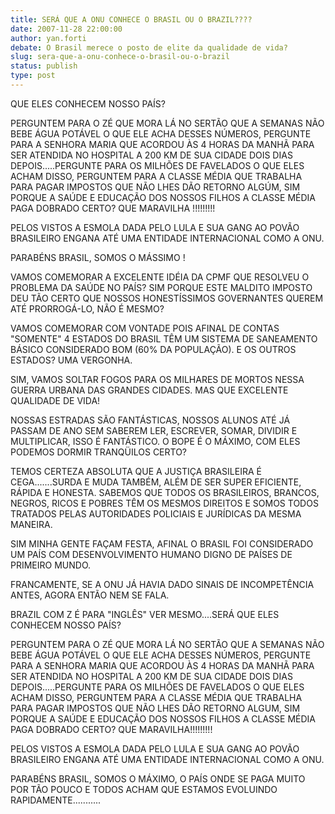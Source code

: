 ```yaml
---
title: SERÁ QUE A ONU CONHECE O BRASIL OU O BRAZIL????
date: 2007-11-28 22:00:00
author: yan.forti
debate: O Brasil merece o posto de elite da qualidade de vida?
slug: sera-que-a-onu-conhece-o-brasil-ou-o-brazil
status: publish 
type: post
---
```


QUE ELES CONHECEM NOSSO PAÍS?  

PERGUNTEM PARA O ZÉ QUE MORA LÁ NO SERTÃO QUE A SEMANAS NÃO BEBE ÁGUA POTÁVEL O QUE ELE ACHA DESSES NÚMEROS, PERGUNTE PARA A SENHORA MARIA QUE ACORDOU ÀS 4 HORAS DA MANHÃ PARA SER ATENDIDA NO HOSPITAL A 200 KM DE SUA CIDADE DOIS DIAS DEPOIS.....PERGUNTE PARA OS MILHÕES DE FAVELADOS O QUE ELES ACHAM DISSO, PERGUNTEM PARA A CLASSE MÉDIA QUE TRABALHA PARA PAGAR IMPOSTOS QUE NÃO LHES DÃO RETORNO ALGÚM, SIM PORQUE A SAÚDE E EDUCAÇÃO DOS NOSSOS FILHOS A CLASSE MÉDIA PAGA DOBRADO CERTO? QUE MARAVILHA !!!!!!!!!   

PELOS VISTOS A ESMOLA DADA PELO LULA E SUA GANG AO POVÃO BRASILEIRO ENGANA ATÉ UMA ENTIDADE INTERNACIONAL COMO A ONU.  

  

PARABÉNS BRASIL, SOMOS O MÁSSIMO !  

VAMOS COMEMORAR A EXCELENTE IDÉIA DA CPMF QUE RESOLVEU O PROBLEMA DA SAÚDE NO PAÍS? SIM PORQUE ESTE MALDITO IMPOSTO DEU TÃO CERTO QUE NOSSOS HONESTÍSSIMOS GOVERNANTES QUEREM ATÉ PRORROGÁ-LO, NÃO É MESMO?  

VAMOS COMEMORAR COM VONTADE POIS AFINAL DE CONTAS "SOMENTE" 4 ESTADOS DO BRASIL TÊM UM SISTEMA DE SANEAMENTO BÁSICO CONSIDERADO BOM (60% DA POPULAÇÃO). E OS OUTROS ESTADOS? UMA VERGONHA.  

SIM, VAMOS SOLTAR FOGOS PARA OS MILHARES DE MORTOS NESSA GUERRA URBANA DAS GRANDES CIDADES. MAS QUE EXCELENTE QUALIDADE DE VIDA!  

NOSSAS ESTRADAS SÃO FANTÁSTICAS, NOSSOS ALUNOS ATÉ JÁ PASSAM DE ANO SEM SABEREM LER, ESCREVER, SOMAR, DIVIDIR E MULTIPLICAR, ISSO É FANTÁSTICO. O BOPE É O MÁXIMO, COM ELES PODEMOS DORMIR TRANQÜILOS CERTO?  

TEMOS CERTEZA ABSOLUTA QUE A JUSTIÇA BRASILEIRA É CEGA.......SURDA E MUDA TAMBÉM, ALÉM DE SER SUPER EFICIENTE, RÁPIDA E HONESTA. SABEMOS QUE TODOS OS BRASILEIROS, BRANCOS, NEGROS, RICOS E POBRES TÊM OS MESMOS DIREITOS E SOMOS TODOS TRATADOS PELAS AUTORIDADES POLICIAIS E JURÍDICAS DA MESMA MANEIRA.  

SIM MINHA GENTE FAÇAM FESTA, AFINAL O BRASIL FOI CONSIDERADO UM PAÍS COM DESENVOLVIMENTO HUMANO DIGNO DE PAÍSES DE PRIMEIRO MUNDO.  

FRANCAMENTE, SE A ONU JÁ HAVIA DADO SINAIS DE INCOMPETÊNCIA ANTES, AGORA ENTÃO NEM SE FALA.  

BRAZIL COM Z É PARA "INGLÊS" VER MESMO....SERÁ QUE ELES CONHECEM NOSSO PAÍS?  

PERGUNTEM PARA O ZÉ QUE MORA LÁ NO SERTÃO QUE A SEMANAS NÃO BEBE ÁGUA POTÁVEL O QUE ELE ACHA DESSES NÚMEROS, PERGUNTE PARA A SENHORA MARIA QUE ACORDOU ÀS 4 HORAS DA MANHÃ PARA SER ATENDIDA NO HOSPITAL A 200 KM DE SUA CIDADE DOIS DIAS DEPOIS.....PERGUNTE PARA OS MILHÕES DE FAVELADOS O QUE ELES ACHAM DISSO, PERGUNTEM PARA A CLASSE MÉDIA QUE TRABALHA PARA PAGAR IMPOSTOS QUE NÃO LHES DÃO RETORNO ALGUM, SIM PORQUE A SAÚDE E EDUCAÇÃO DOS NOSSOS FILHOS A CLASSE MÉDIA PAGA DOBRADO CERTO? QUE MARAVILHA!!!!!!!!!   

PELOS VISTOS A ESMOLA DADA PELO LULA E SUA GANG AO POVÃO BRASILEIRO ENGANA ATÉ UMA ENTIDADE INTERNACIONAL COMO A ONU.  

 PARABÉNS BRASIL, SOMOS O MÁXIMO, O PAÍS ONDE SE PAGA MUITO POR TÃO POUCO E TODOS ACHAM QUE ESTAMOS EVOLUINDO RAPIDAMENTE...........  

